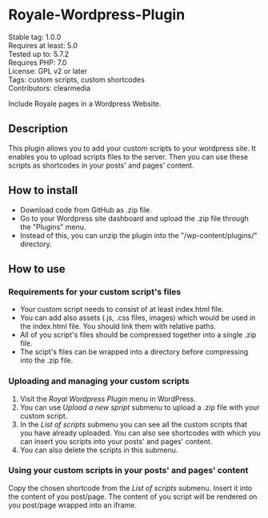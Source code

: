 # Royale-Wordpress-Plugin

Stable tag: 1.0.0  
Requires at least: 5.0  
Tested up to: 5.7.2  
Requires PHP: 7.0  
License: GPL v2 or later  
Tags: custom scripts, custom shortcodes  
Contributors: clearmedia  

Include Royale pages in a Wordpress Website.

## Description

This plugin allows you to add your custom scripts to your wordpress site. It enables you to upload scripts files to the server. Then you can use these scripts as shortcodes in your posts' and pages' content.

## How to install

 * Download code from GitHub as .zip file.
 * Go to your Wordpress site dashboard and upload the .zip file through the "Plugins" menu.
 * Instead of this, you can unzip the plugin into the "/wp-content/plugins/" directory.

## How to use

### Requirements for your custom script's files

 * Your custom script needs to consist of at least index.html file.
 * You can add also assets (.js, .css files, images) which would be used in the index.html file. You should link them with relative paths.
 * All of you script's files should be compressed together into a single .zip file.
 * The scipt's files can be wrapped into a directory before compressing into the .zip file.

### Uploading and managing your custom scripts

 1. Visit the *Royal Wordpress Plugin* menu in WordPress.
 2. You can use *Upload a new spript* submenu to upload a .zip file with your custom script.
 3. In the *List of scripts* submenu you can see all the custom scripts that you have already uploaded. You can also see shortcodes with which you can insert you scripts into your posts' and pages' content.
 4. You can also delete the scripts in this submenu.

### Using your custom scripts in your posts' and pages' content

 Copy the chosen shortcode from the *List of scripts* submenu.
 Insert it into the content of you post/page.
 The content of you script will be rendered on you post/page wrapped into an iframe.